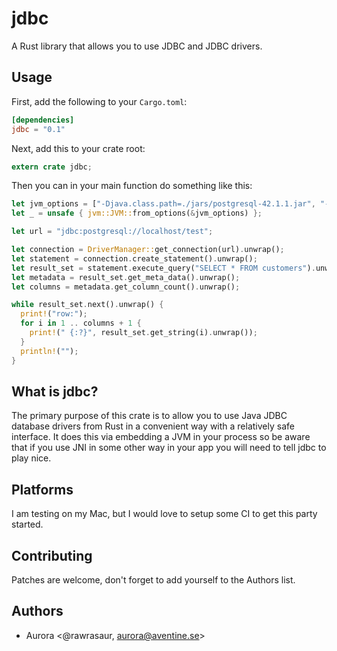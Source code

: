 # jdbc #

A Rust library that allows you to use JDBC and JDBC drivers.

## Usage

First, add the following to your `Cargo.toml`:

```toml
[dependencies]
jdbc = "0.1"
```

Next, add this to your crate root:

```rust
extern crate jdbc;
```

Then you can in your main function do something like this:

```rust
let jvm_options = ["-Djava.class.path=./jars/postgresql-42.1.1.jar", "-Xcheck:jni"];
let _ = unsafe { jvm::JVM::from_options(&jvm_options) };

let url = "jdbc:postgresql://localhost/test";

let connection = DriverManager::get_connection(url).unwrap();
let statement = connection.create_statement().unwrap();
let result_set = statement.execute_query("SELECT * FROM customers").unwrap();
let metadata = result_set.get_meta_data().unwrap();
let columns = metadata.get_column_count().unwrap();

while result_set.next().unwrap() {
  print!("row:");
  for i in 1 .. columns + 1 {
    print!(" {:?}", result_set.get_string(i).unwrap());
  }
  println!("");
}
```

## What is jdbc? ##

The primary purpose of this crate is to allow you to use Java JDBC database
drivers from Rust in a convenient way with a relatively safe interface. It does
this via embedding a JVM in your process so be aware that if you use JNI in some
other way in your app you will need to tell jdbc to play nice.

## Platforms ##

I am testing on my Mac, but I would love to setup some CI to get this party
started.

## Contributing ##

Patches are welcome, don't forget to add yourself to the Authors list.

## Authors ##

 - Aurora <@rawrasaur, aurora@aventine.se>
